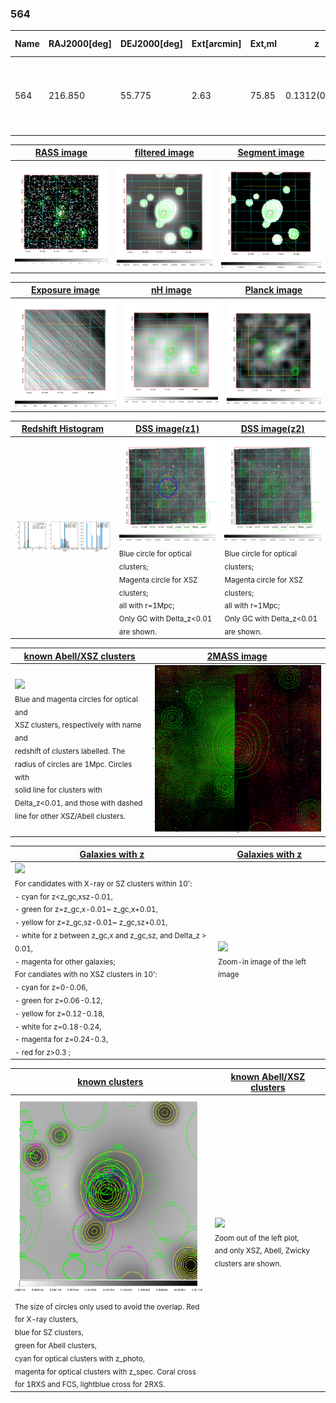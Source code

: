 <div STYLE="page-break-after: always;"></div>

### 564

|Name|RAJ2000[deg]|DEJ2000[deg] |Ext[arcmin]| Ext,ml | z | z_src| C|GC(XSZ,Delta_z<0.01)| GC(OPT,Delta_z<0.01)|GC| R_sig[arcmin] | R500[arcmin] | R500[Mpc]| CRsig[c/s] | CR500[c/s] |L500[1E44 erg/s]|F500[1E-12 erg/s/cm^2]| M500[1E14 Msun]|Tx[keV]|Cnt_sig|Beta|Rc[arcmin]|Comment|Alias|
|---|---|---|---|---|---|------|---|--------|---------|----------|---|---|---|---|---|---|---|---|---|---|---|---|---|---|
|564| 216.850| 55.775| 2.63| 75.85| 0.1312(0.005)| z1, z_xsz| B| F20, PSZ2, SPI, Tar| A, C, N, RM, W| A, C, F20, N, PSZ2, SPI, Tar, W| 8.312| 6.839| 0.958| 0.178(0.026)| 0.173(0.025)| 1.606(0.154)| 3.532(0.338)| 2.84(0.13)| 4.25(0.13)| 117.9| 0.938(-0.083+0.045)| 5.406(-0.553+0.424)| -| k325|

|[RASS image](../image/564/564_img.pdf)|[filtered image](../image/564/564_fil.pdf)|[Segment image](../image/564/564_seg.pdf)|
|-------------------|--------------------|-------------------|
| <img src="../image/564/564_img.png" width="300">  | <img src="../image/564/564_fil.png" width="300">   | <img src="../image/564/564_seg.png" width="300">  |

|[Exposure image](../image/564/564_mex.pdf)| [nH image](../image/564/564_nh.pdf)| [Planck image](../image/564/564_p.pdf)|
|-------------------|--------------------|-------------------|
|<img src="../image/564/564_mex.png" width="300">   | <img src="../image/564/564_nh.png" width="300">    | <img src="../image/564/564_p.png" width="300"> |

|[Redshift Histogram](../image/564/564_zg.pdf) | [DSS image(z1)](../image/564/564_dss_z1.pdf)      |  [DSS image(z2)](../image/564/564_dss_z2.pdf)    |
|-------------------|--------------------|-------------------|
|<img src="../image/564/564_zg.png" width="300"> |<img src="../image/564/564_dss_z1.png" width="300"> <sub><br>Blue circle for optical clusters; <br>Magenta circle for XSZ clusters; <br>all with r=1Mpc; <br>Only GC with Delta_z<0.01 are shown. </sub>| <img src="../image/564/564_dss_z2.png" width="300"><sub><br>Blue circle for optical clusters; <br>Magenta circle for XSZ clusters; <br>all with r=1Mpc; <br>Only GC with Delta_z<0.01 are shown. </sub> |

|[known Abell/XSZ clusters](../image/564/564_m.pdf) | [2MASS image](../image/564/564_2mass.pdf)      |
|-------------------|-------------------|
|<img src=../image/564/564_m.png width="300"> <br><sub>Blue and magenta circles for optical and <br>XSZ clusters, respectively with name and <br>redshift of clusters labelled. The <br>radius of circles are 1Mpc. Circles with <br>solid line for clusters with <br>Delta_z<0.01, and those with dashed <br>line for other XSZ/Abell clusters.        </sub>|<img src="../image/564/564_2mass.png" width="300">  |

|[Galaxies with z](../image/564/564_opt_ned.pdf) |[Galaxies with z](../image/564/564_opt_ned_zoom.pdf) |
|-------------------|-------------------|
| <img src=../image/564/564_opt_ned.png width="300"> <br><sub> For candidates with X-ray or SZ clusters within 10': <br> - cyan for z<z_gc,xsz-0.01, <br> - green for z=z_gc,x-0.01~ z_gc,x+0.01, <br> - yellow for z=z_gc,sz-0.01~ z_gc,sz+0.01, <br> - white for z between z_gc,x and z_gc,sz, and Delta_z > 0.01, <br> - magenta for other galaxies; <br>For candiates with no XSZ clusters in 10': <br> - cyan for z=0-0.06, <br> - green for z=0.06-0.12, <br> - yellow for z=0.12-0.18, <br> - white for z=0.18-0.24, <br> - magenta for z=0.24-0.3, <br> - red for z>0.3 ;  </sub>|<img src=../image/564/564_opt_ned_zoom.png width="300">  <br><sub> Zoom-in image of the left image</sub>|

|[known clusters](../image/564/564_gc.pdf) |[known Abell/XSZ clusters](../image/564/564_gc_large.pdf) |
|-------------------|-------------------|
| <img src=../image/564/564_gc.png width="300"> <br><sub> The size of circles only used to avoid the overlap. Red for X-ray clusters, <br> blue for SZ clusters, <br> green for Abell clusters, <br> cyan for optical clusters with z_photo, <br> magenta for optical clusters with z_spec. Coral cross for 1RXS and FCS, lightblue cross for 2RXS. </sub>|<img src=../image/564/564_gc_large.png width="300"> <br><sub> Zoom out of the left plot, <br> and only XSZ, Abell, Zwicky clusters are shown. </sub> |



